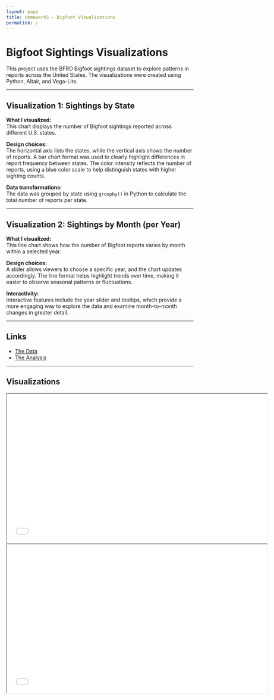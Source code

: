 ```yaml
---
layout: page
title: Homework5 - Bigfoot Visualizations
permalink: /
---
```


# Bigfoot Sightings Visualizations

This project uses the BFRO Bigfoot sightings dataset to explore patterns in reports across the United States. The visualizations were created using Python, Altair, and Vega-Lite.

---

## Visualization 1: Sightings by State

**What I visualized:**  
This chart displays the number of Bigfoot sightings reported across different U.S. states.

**Design choices:**  
The horizontal axis lists the states, while the vertical axis shows the number of reports. A bar chart format was used to clearly highlight differences in report frequency between states. The color intensity reflects the number of reports, using a blue color scale to help distinguish states with higher sighting counts.

**Data transformations:**  
The data was grouped by state using `groupby()` in Python to calculate the total number of reports per state.

---

## Visualization 2: Sightings by Month (per Year)

**What I visualized:**  
This line chart shows how the number of Bigfoot reports varies by month within a selected year.

**Design choices:**  
A slider allows viewers to choose a specific year, and the chart updates accordingly. The line format helps highlight trends over time, making it easier to observe seasonal patterns or fluctuations.

**Interactivity:**  
Interactive features include the year slider and tooltips, which provide a more engaging way to explore the data and examine month-to-month changes in greater detail.

---

## Links

- [The Data](https://raw.githubusercontent.com/UIUC-iSchool-DataViz/is445_data/main/bfro_reports_fall2022.csv)  
- [The Analysis](https://github.com/Zhixian0023/Zhixian0023.github.io/blob/main/Workbook.ipynb)

---

## Visualizations

<iframe src="/assets/plot1.html" width="700" height="400"></iframe>  
<iframe src="/assets/plot2.html" width="700" height="400"></iframe>
